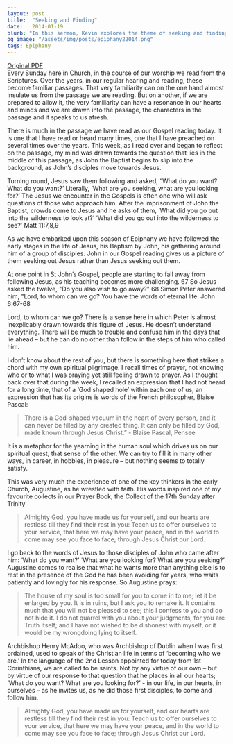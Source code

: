 ```yaml
---
layout: post
title:  "Seeking and Finding"
date:   2014-01-19
blurb: "In this sermon, Kevin explores the theme of seeking and finding in our spiritual journey. He discusses the resonance of familiar scripture passages and the questions Jesus asks of those who approach him. Drawing on the words of philosophers and theologians, he reflects on the human yearning for God and the restlessness of the heart until it finds rest in God."
og_image: "/assets/img/posts/epiphany22014.png"
tags: Epiphany
---
```

[Original PDF](/assets/pdf/epiphany22014.pdf)    
Every Sunday here in Church, in the course of our worship we read from the Scriptures. Over the years, in our regular hearing and reading, these become familiar passages. That very familiarity can on the one hand almost insulate us from the passage we are reading. But on another, if we are prepared to allow it, the very familiarity can have a resonance in our hearts and minds and we are drawn into the passage, the characters in the passage and it speaks to us afresh.

There is much in the passage we have read as our Gospel reading today. It is one that I have read or heard many times, one that I have preached on several times over the years. This week, as I read over and began to reflect on the passage, my mind was drawn towards the question that lies in the middle of this passage, as John the Baptist begins to slip into the background, as John’s disciples move towards Jesus.

Turning round, Jesus saw them following and asked, “What do you want? What do you want?’ Literally, ‘What are you seeking, what are you looking for?’ The Jesus we encounter in the Gospels is often one who will ask questions of those who approach him. After the imprisonment of John the Baptist, crowds come to Jesus and he asks of them, ‘What did you go out into the wilderness to look at?’ ‘What did you go out into the wilderness to see?’ Matt 11:7,8,9

As we have embarked upon this season of Epiphany we have followed the early stages in the life of Jesus, his Baptism by John, his gathering around him of a group of disciples. John in our Gospel reading gives us a picture of them seeking out Jesus rather than Jesus seeking out them.

At one point in St John’s Gospel, people are starting to fall away from following Jesus, as his teaching becomes more challenging. 67 So Jesus asked the twelve, "Do you also wish to go away?" 68 Simon Peter answered him, "Lord, to whom can we go? You have the words of eternal life. John 6:67-68

Lord, to whom can we go? There is a sense here in which Peter is almost inexplicably drawn towards this figure of Jesus. He doesn’t understand everything. There will be much to trouble and confuse him in the days that lie ahead – but he can do no other than follow in the steps of him who called him.

I don’t know about the rest of you, but there is something here that strikes a chord with my own spiritual pilgrimage. I recall times of prayer, not knowing who or to what I was praying yet still feeling drawn to prayer. As I thought back over that during the week, I recalled an expression that I had not heard for a long time, that of a ‘God shaped hole’ within each one of us, an expression that has its origins is words of the French philosopher, Blaise Pascal:

> There is a God-shaped vacuum in the heart of every person, and it can never be filled by any created thing. It can only be filled by God, made known through Jesus Christ.” - Blaise Pascal, Pensee

It is a metaphor for the yearning in the human soul which drives us on our spiritual quest, that sense of the other. We can try to fill it in many other ways, in career, in hobbies, in pleasure – but nothing seems to totally satisfy.

This was very much the experience of one of the key thinkers in the early Church, Augustine, as he wrestled with faith. His words inspired one of my favourite collects in our Prayer Book, the Collect of the 17th Sunday after Trinity

> Almighty God,
> you have made us for yourself,
> and our hearts are restless till they find their rest in you:
> Teach us to offer ourselves to your service,
> that here we may have your peace,
> and in the world to come may see you face to face;
> through Jesus Christ our Lord.

I go back to the words of Jesus to those disciples of John who came after him: ‘What do you want?’ ‘What are you looking for? What are you seeking?’ Augustine comes to realise that what he wants more than anything else is to rest in the presence of the God he has been avoiding for years, who waits patiently and lovingly for his response. So Augustine prays:

> The house of my soul is too small for you to come in to me; let it be enlarged by you. It is in ruins, but I ask you to remake it. It contains much that you will not be pleased to see; this I confess to you and do not hide it.
> I do not quarrel with you about your judgments, for you are Truth Itself; and I have not wished to be dishonest with myself, or it would be my wrongdoing lying to itself.

Archbishop Henry McAdoo, who was Archbishop of Dublin when I was first ordained, used to speak of the Christian life in terms of ‘becoming who we are.’ In the language of the 2nd Lesson appointed for today from 1st Corinthians, we are called to be saints. Not by any virtue of our own – but by virtue of our response to that question that he places in all our hearts; ‘What do you want? What are you looking for?’ - in our life, in our hearts, in ourselves – as he invites us, as he did those first disciples, to come and follow him.

> Almighty God,
> you have made us for yourself,
> and our hearts are restless till they find their rest in you:
> Teach us to offer ourselves to your service,
> that here we may have your peace,
> and in the world to come may see you face to face;
> through Jesus Christ our Lord.
